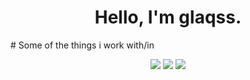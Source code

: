 <h1 align="center">Hello, I'm glaqss.</h1>
 # Some of the things i work with/in
<p align="center">
  <img src="https://img.shields.io/badge/Lua-%232C2D72?style=for-the-badge&logo=lua&logoColor=%23fffffff" style="max-width:100%;" />
  <img src="https://img.shields.io/badge/Javascript-%23F7DF1E?style=for-the-badge&logo=javascript&logoColor=%23000000" style="max-width:100%;" />
  <img src="[https://img.shields.io/badge/Javascript-%23F7DF1E?style=for-the-badge&logo=javascript&logoColor=%23000000](https://img.shields.io/badge/Roblox_Developer-%2300A2FF?style=for-the-badge&logo=robloxstudio&logoColor=%23ffffff
)https://img.shields.io/badge/Roblox_Developer-%2300A2FF?style=for-the-badge&logo=robloxstudio&logoColor=%23ffffff
" style="max-width:100%;" />
</p>
